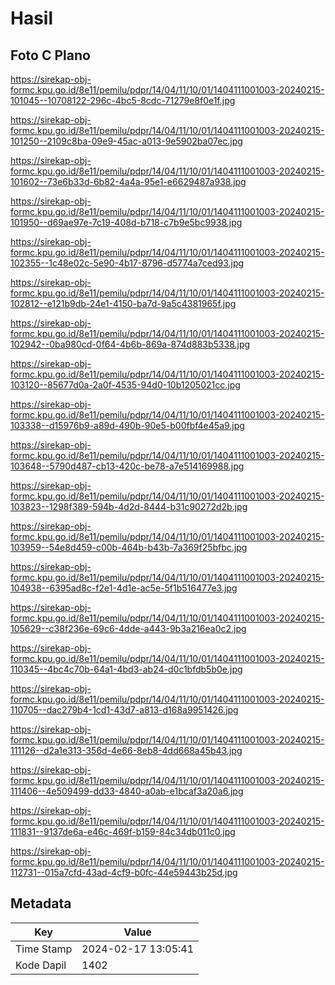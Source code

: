 # Hasil

## Foto C Plano

https://sirekap-obj-formc.kpu.go.id/8e11/pemilu/pdpr/14/04/11/10/01/1404111001003-20240215-101045--10708122-296c-4bc5-8cdc-71279e8f0e1f.jpg

https://sirekap-obj-formc.kpu.go.id/8e11/pemilu/pdpr/14/04/11/10/01/1404111001003-20240215-101250--2109c8ba-09e9-45ac-a013-9e5902ba07ec.jpg

https://sirekap-obj-formc.kpu.go.id/8e11/pemilu/pdpr/14/04/11/10/01/1404111001003-20240215-101602--73e6b33d-6b82-4a4a-95e1-e6629487a938.jpg

https://sirekap-obj-formc.kpu.go.id/8e11/pemilu/pdpr/14/04/11/10/01/1404111001003-20240215-101950--d69ae97e-7c19-408d-b718-c7b9e5bc9938.jpg

https://sirekap-obj-formc.kpu.go.id/8e11/pemilu/pdpr/14/04/11/10/01/1404111001003-20240215-102355--1c48e02c-5e90-4b17-8796-d5774a7ced93.jpg

https://sirekap-obj-formc.kpu.go.id/8e11/pemilu/pdpr/14/04/11/10/01/1404111001003-20240215-102812--e121b9db-24e1-4150-ba7d-9a5c4381965f.jpg

https://sirekap-obj-formc.kpu.go.id/8e11/pemilu/pdpr/14/04/11/10/01/1404111001003-20240215-102942--0ba980cd-0f64-4b6b-869a-874d883b5338.jpg

https://sirekap-obj-formc.kpu.go.id/8e11/pemilu/pdpr/14/04/11/10/01/1404111001003-20240215-103120--85677d0a-2a0f-4535-94d0-10b1205021cc.jpg

https://sirekap-obj-formc.kpu.go.id/8e11/pemilu/pdpr/14/04/11/10/01/1404111001003-20240215-103338--d15976b9-a89d-490b-90e5-b00fbf4e45a9.jpg

https://sirekap-obj-formc.kpu.go.id/8e11/pemilu/pdpr/14/04/11/10/01/1404111001003-20240215-103648--5790d487-cb13-420c-be78-a7e514169988.jpg

https://sirekap-obj-formc.kpu.go.id/8e11/pemilu/pdpr/14/04/11/10/01/1404111001003-20240215-103823--1298f389-594b-4d2d-8444-b31c90272d2b.jpg

https://sirekap-obj-formc.kpu.go.id/8e11/pemilu/pdpr/14/04/11/10/01/1404111001003-20240215-103959--54e8d459-c00b-464b-b43b-7a369f25bfbc.jpg

https://sirekap-obj-formc.kpu.go.id/8e11/pemilu/pdpr/14/04/11/10/01/1404111001003-20240215-104938--6395ad8c-f2e1-4d1e-ac5e-5f1b516477e3.jpg

https://sirekap-obj-formc.kpu.go.id/8e11/pemilu/pdpr/14/04/11/10/01/1404111001003-20240215-105629--c38f236e-69c6-4dde-a443-9b3a216ea0c2.jpg

https://sirekap-obj-formc.kpu.go.id/8e11/pemilu/pdpr/14/04/11/10/01/1404111001003-20240215-110345--4bc4c70b-64a1-4bd3-ab24-d0c1bfdb5b0e.jpg

https://sirekap-obj-formc.kpu.go.id/8e11/pemilu/pdpr/14/04/11/10/01/1404111001003-20240215-110705--dac279b4-1cd1-43d7-a813-d168a9951426.jpg

https://sirekap-obj-formc.kpu.go.id/8e11/pemilu/pdpr/14/04/11/10/01/1404111001003-20240215-111126--d2a1e313-356d-4e66-8eb8-4dd668a45b43.jpg

https://sirekap-obj-formc.kpu.go.id/8e11/pemilu/pdpr/14/04/11/10/01/1404111001003-20240215-111406--4e509499-dd33-4840-a0ab-e1bcaf3a20a6.jpg

https://sirekap-obj-formc.kpu.go.id/8e11/pemilu/pdpr/14/04/11/10/01/1404111001003-20240215-111831--9137de6a-e46c-469f-b159-84c34db011c0.jpg

https://sirekap-obj-formc.kpu.go.id/8e11/pemilu/pdpr/14/04/11/10/01/1404111001003-20240215-112731--015a7cfd-43ad-4cf9-b0fc-44e59443b25d.jpg


## Metadata

| Key        | Value               |
| ---------- | ------------------- |
| Time Stamp | 2024-02-17 13:05:41 |
| Kode Dapil | 1402                |



